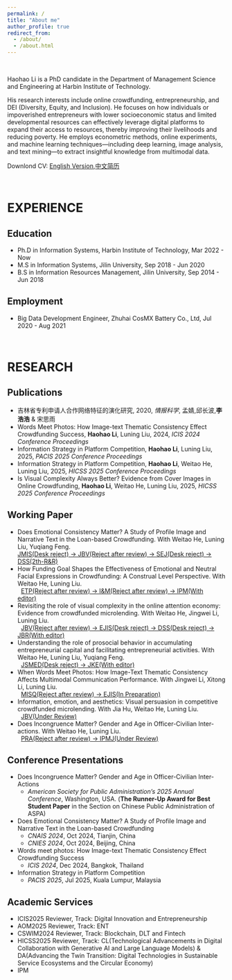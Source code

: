 ```yaml
---
permalink: /
title: "About me"
author_profile: true
redirect_from:
  - /about/
  - /about.html
---
```


<br> 

Haohao Li is a PhD candidate in the Department of Management Science and Engineering at Harbin Institute of Technology.    

His research interests include online crowdfunding, entrepreneurship, and DEI (Diversity, Equity, and Inclusion). He focuses on how individuals or impoverished entrepreneurs with lower socioeconomic status and limited developmental resources can effectively leverage digital platforms to expand their access to resources, thereby improving their livelihoods and reducing poverty. He employs econometric methods, online experiments, and machine learning techniques—including deep learning, image analysis, and text mining—to extract insightful knowledge from multimodal data.      

Downlond CV: [English Version](https://k00.fr/kyb7yaat),[中文简历](https://k00.fr/wrqfr4lz)    

<br> 

EXPERIENCE
======

Education
------
- Ph.D in Information Systems, Harbin Institute of Technology, Mar 2022 - Now  
- M.S in Information Systems, Jilin University, Sep 2018 - Jun 2020    
- B.S in Information Resources Management, Jilin University, Sep 2014 - Jun 2018

Employment
------
- Big Data Development Engineer, Zhuhai CosMX Battery Co., Ltd, Jul 2020 - Aug 2021    

<br> 

RESEARCH
======

Publications
------
- 吉林省专利申请人合作网络特征的演化研究, 2020, _情报科学_, 孟婧,邱长波,**李浩浩** & 宋思雨
- Words Meet Photos: How Image-text Thematic Consistency Effect Crowdfunding Success, **Haohao Li**, Luning Liu, 2024, _ICIS 2024 Conference Proceedings_  
- Information Strategy in Platform Competition, **Haohao Li**, Luning Liu, 2025, _PACIS 2025 Conference Proceedings_
- Information Strategy in Platform Competition, **Haohao Li**, Weitao He, Luning Liu, 2025, _HICSS 2025 Conference Proceedings_
- Is Visual Complexity Always Better? Evidence from Cover Images in Online Crowdfunding, **Haohao Li**, Weitao He, Luning Liu, 2025, _HICSS 2025 Conference Proceedings_           

Working Paper
------
- Does Emotional Consistency Matter?  A Study of Profile Image and Narrative Text in the Loan-based Crowdfunding. With Weitao He, Luning Liu, Yuqiang Feng.<br>
  <u>JMIS(Desk reject) -> JBV(Reject after review) -> SEJ(Desk reject) -> DSS(2th-R&R)</u>    
- How Funding Goal Shapes the Effectiveness of Emotional and Neutral Facial Expressions in Crowdfunding: A Construal Level Perspective. With Weitao He, Luning Liu.<br>  
  <u>ETP(Reject after review) -> I&M(Reject after review) -> IPM(With editor)</u>  
- Revisiting the role of visual complexity in the online attention economy: Evidence from crowdfunded microlending. With Weitao He, Jingwei Li, Luning Liu.<br>  
  <u>JBV(Reject after review) -> EJIS(Desk reject) -> DSS(Desk reject) -> JBR(With editor)</u>  
- Understanding the role of prosocial behavior in accumulating entrepreneurial capital and facilitating entrepreneurial activities. With Weitao He, Luning Liu, Yuqiang Feng.<br>  
  <u>JSMED(Desk reject) -> JKE(With editor)</u>  
- When Words Meet Photos: How Image-Text Thematic Consistency Affects Multimodal Communication Performance. With Jingwei Li, Xitong Li, Luning Liu.<br>  
  <u>MISQ(Reject after review) -> EJIS(In Preparation)</u>  
- Information, emotion, and aesthetics: Visual persuasion in competitive crowdfunded microlending. With Jia Hu, Weitao He, Luning Liu.<br>  
  <u>JBV(Under Review)</u>  
- Does Incongruence Matter? Gender and Age in Officer-Civilian Inter-actions. With Weitao He, Luning Liu.<br>  
  <u>PRA(Reject after review) -> IPMJ(Under Review)</u>  

Conference Presentations
------
- Does Incongruence Matter? Gender and Age in Officer-Civilian Inter-Actions
  - _American Society for Public Administration’s 2025 Annual Conference_, Washington, USA. 
  (**The Runner-Up Award for Best Student Paper** in the Section on Chinese Public Administration of ASPA)    
- Does Emotional Consistency Matter? A Study of Profile Image and Narrative Text in the Loan-based Crowdfunding     
  - _CNAIS 2024_, Oct 2024, Tianjin, China
  - _CNIES 2024_, Oct 2024, Beijing, China
- Words meet photos:  How Image-text Thematic Consistency Effect Crowdfunding Success  
  - _ICIS 2024_, Dec 2024, Bangkok, Thailand  
- Information Strategy in Platform Competition  
  - _PACIS 2025_, Jul 2025, Kuala Lumpur, Malaysia     

Academic Services 
------
- ICIS2025 Reviewer, Track: Digital Innovation and Entrepreneurship   
- AOM2025 Reviewer, Track: ENT    
- CSWIM2024 Reviewer, Track: Blockchain, DLT and Fintech
- HICSS2025 Reviewer, Track: CL(Technological Advancements in Digital Collaboration with Generative AI and Large Language Models) & DA(Advancing the Twin Transition: Digital Technologies in Sustainable Service Ecosystems and the Circular Economy)
- IPM  

